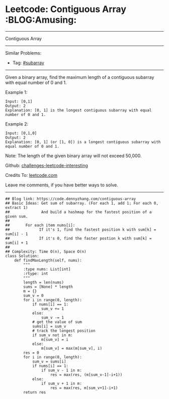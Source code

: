 # Leetcode: Contiguous Array     :BLOG:Amusing:


---

Contiguous Array  

---

Similar Problems:  
-   Tag: [#subarray](https://code.dennyzhang.com/tag/subarray)

---

Given a binary array, find the maximum length of a contiguous subarray with equal number of 0 and 1.  

Example 1:  

    Input: [0,1]
    Output: 2
    Explanation: [0, 1] is the longest contiguous subarray with equal number of 0 and 1.

Example 2:  

    Input: [0,1,0]
    Output: 2
    Explanation: [0, 1] (or [1, 0]) is a longest contiguous subarray with equal number of 0 and 1.

Note: The length of the given binary array will not exceed 50,000.  

Github: [challenges-leetcode-interesting](https://github.com/DennyZhang/challenges-leetcode-interesting/tree/master/contiguous-array)  

Credits To: [leetcode.com](https://leetcode.com/problems/contiguous-array/description/)  

Leave me comments, if you have better ways to solve.  

---

    ## Blog link: https://code.dennyzhang.com/contiguous-array
    ## Basic Ideas: Get sum of subarray. (For each 1, add 1; For each 0, extract 1)
    ##              And build a hashmap for the fastest position of a given sum.
    ##
    ##       For each item nums[i]:
    ##             If it's 1, find the fastest position k with sum[k] = sum[i] - 1
    ##             If it's 0, find the faster postion k with sum[k] = sum[i] + 1
    ##
    ## Complexity: Time O(n), Space O(n)
    class Solution:
        def findMaxLength(self, nums):
            """
            :type nums: List[int]
            :rtype: int
            """
            length = len(nums)
            sums = [None] * length
            m = {}
            sum_v = 0
            for i in range(0, length):
                if nums[i] == 1:
                    sum_v += 1
                else:
                    sum_v -= 1
                # get the value of sum
                sums[i] = sum_v
                # track the longest position
                if sum_v not in m:
                    m[sum_v] = i
                else:
                    m[sum_v] = max(m[sum_v], i)
            res = 0
            for i in range(0, length):
                sum_v = sums[i]
                if nums[i] == 1:
                    if sum_v - 1 in m:
                        res = max(res, (m[sum_v-1]-i+1))
                else:
                    if sum_v + 1 in m:
                        res = max(res, m[sum_v+1]-i+1)
            return res